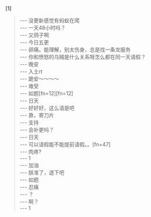 
[1] 
>--- 没更新感觉有蚂蚁在爬<br>
>--- 一天48小时吗？<br>
>--- 又鸽子啊<br>
>--- 今日五更<br>
>--- 卵痛。能理解，别太伤身，总是找一条龙服务<br>
>--- 你和愤怒的乌贼是什么关系呀怎么都在同一天请假？<br>
>--- 晚安<br>
>--- 入土rt<br>
>--- 跪安～～～～<br>
>--- 难受<br>
>--- 如题[fn=12][fn=12]<br>
>--- 日天<br>
>--- 好好好，这么请是吧<br>
>--- 靠，寄刀片<br>
>--- 支持<br>
>--- 会补更吗？<br>
>--- 日天<br>
>--- 可以请假能不能提前请假。。[fn=47]<br>
>--- 肉疼?<br>
>--- 1<br>
>--- 加油<br>
>--- 朕准了，退下吧<br>
>--- 如题<br>
>--- 忍痛<br>
>--- ？<br>
>--- 啊？<br>
>--- 1<br>
